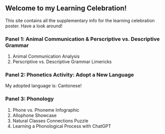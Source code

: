 ## Welcome to my Learning Celebration!
This site contains all the supplementary info for the learning celebration poster. Have a look around!

### Panel 1: Animal Communication & Perscriptive vs. Descriptive Grammar
1. Animal Communication Analysis
2. Perscriptive vs. Descriptive Grammar Limericks

### Panel 2: Phonetics Activity: Adopt a New Language
My adopted language is: Cantonese!

### Panel 3: Phonology
1. Phone vs. Phoneme Infographic
2. Allophone Showcase
3. Natural Classes Connections Puzzle
4. Learning a Phonological Process with ChatGPT

